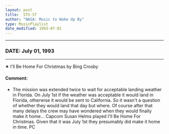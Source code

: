 ```yaml
---
layout: post
title:  STS-57
author: "NASA: Music to Wake Up By"
type: MusicPlaylist
date_modified: 1993-07-01
---
```


----
### DATE: July 01, 1993
----
✷ I'll Be Home For Christmas by Bing Crosby

#### Comment:
* The mission was extended twice to wait for acceptable landing weather in Florida. On July 1st if the weather was acceptable it would land in Florida, otherwise it would be sent to California. So it wasn't a question of whether they would land that day but where. Of course after that many delays the crew may have wondered when they would finally make it home... Capcom Susan Helms played I'll Be Home For Christmas. Given that it was July 1st they presumably did make it home in time. PC
